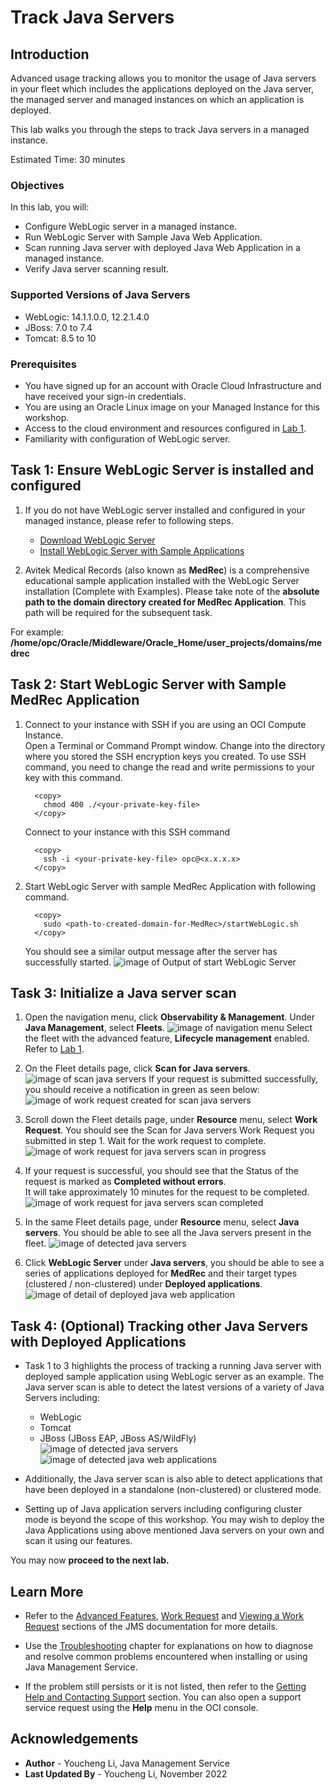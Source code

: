 # Track Java Servers

## Introduction

Advanced usage tracking allows you to monitor the usage of Java servers in your fleet which includes the applications deployed on the Java server, the managed server and managed instances on which an application is deployed. 

This lab walks you through the steps to track Java servers in a managed instance.

Estimated Time: 30 minutes

### Objectives

In this lab, you will:

* Configure WebLogic server in a managed instance.
* Run WebLogic Server with Sample Java Web Application.
* Scan running Java server with deployed Java Web Application in a managed instance.
* Verify Java server scanning result.

### Supported Versions of Java Servers
* WebLogic: 14.1.1.0.0, 12.2.1.4.0
* JBoss: 7.0 to 7.4
* Tomcat: 8.5 to 10

### Prerequisites

* You have signed up for an account with Oracle Cloud Infrastructure and have received your sign-in credentials.
* You are using an Oracle Linux image on your Managed Instance for this workshop.
* Access to the cloud environment and resources configured in [Lab 1](?lab=set-up-and-enable-advanced-features-on-java-management-service).
* Familiarity with configuration of WebLogic server.

## Task 1: Ensure WebLogic Server is installed and configured

1. If you do not have WebLogic server installed and configured in your managed instance, please refer to following steps.
    * [Download WebLogic Server](https://www.oracle.com/middleware/technologies/weblogic-server-installers-downloads.html)
    * [Install WebLogic Server with Sample Applications](https://docs.oracle.com/en/middleware/standalone/weblogic-server/14.1.1.0/intro/examples.html#GUID-F9F246B1-E186-46C7-846C-DA510295582F)

2. Avitek Medical Records (also known as **MedRec**) is a comprehensive educational sample application installed with the WebLogic Server installation (Complete with Examples). Please take note of the **absolute path to the domain directory created for MedRec Application**. This path will be required for the subsequent task.

  For example: **/home/opc/Oracle/Middleware/Oracle\_Home/user\_projects/domains/medrec**

## Task 2: Start WebLogic Server with Sample MedRec Application

1. Connect to your instance with SSH if you are using an OCI Compute Instance.  
    Open a Terminal or Command Prompt window. Change into the directory where you stored the SSH encryption keys you created. To use SSH command, you need to change the read and write permissions to your key with this command.
    ```
      <copy>
        chmod 400 ./<your-private-key-file>
      </copy>
      ```
    Connect to your instance with this SSH command
    ```
      <copy>
        ssh -i <your-private-key-file> opc@<x.x.x.x>
      </copy>
    ```
2. Start WebLogic Server with sample MedRec Application with following command.
    ```
      <copy>
        sudo <path-to-created-domain-for-MedRec>/startWebLogic.sh
      </copy>
    ``` 
    You should see a similar output message after the server has successfully started.
    ![image of Output of start WebLogic Server](images/start-weblogic-server.png)

## Task 3: Initialize a Java server scan

1. Open the navigation menu, click **Observability & Management**. Under **Java Management**, select **Fleets**.
    ![image of navigation menu](images/console-navigation-fleet.png)
    Select the fleet with the advanced feature, **Lifecycle management** enabled. Refer to  [Lab 1](?lab=set-up-and-enable-advanced-features-on-java-management-service).
    
2. On the Fleet details page, click **Scan for Java servers**.
    ![image of scan java servers](images/scan-java-servers.png)
    If your request is submitted successfully, you should receive a notification in green as seen below: 
    ![image of work request created for scan java servers](images/work-request-of-servers-scan-created.png)

3. Scroll down the Fleet details page, under **Resource** menu, select **Work Request**. You should see the Scan for Java servers Work Request you submitted in step 1. Wait for the work request to complete.
    ![image of work request for java servers scan in progress](images/work-request-of-servers-scan-in-progress.png)

4. If your request is successful, you should see that the Status of the request is marked as **Completed without errors**.  
It will take approximately 10 minutes for the request to be completed.
    ![image of work request for java servers scan completed](images/work-request-of-servers-scan-completed.png)
5. In the same Fleet details page, under **Resource** menu, select **Java servers**. You should be able to see all the Java servers present in the fleet.
    ![image of detected java servers](images/java-server-detected.png)

6. Click **WebLogic Server** under **Java servers**, you should be able to see a series of applications deployed for **MedRec** and their target types (clustered / non-clustered) under **Deployed applications**.
    ![image of detail of deployed java web application](images/sample-java-web-application-detected.png)

## Task 4: (Optional) Tracking other Java Servers with Deployed Applications
* Task 1 to 3 highlights the process of tracking a running Java server with deployed sample application using WebLogic server as an example. The Java server scan is able to detect the latest versions of a variety of Java Servers including:
    * WebLogic
    * Tomcat
    * JBoss (JBoss EAP, JBoss AS/WildFly)
    ![image of detected java servers](images/java-servers-other.png)
    ![image of detected java web applications](images/java-web-applications-other.png)
* Additionally, the Java server scan is also able to detect applications that have been deployed in a standalone (non-clustered) or clustered mode.

* Setting up of Java application servers including configuring cluster mode is beyond the scope of this workshop. You may wish to deploy the Java Applications using above mentioned Java servers on your own and scan it using our features.

You may now **proceed to the next lab.**
## Learn More
* Refer to the [Advanced Features](https://docs.oracle.com/en-us/iaas/jms/doc/advanced-features.html), [Work Request](https://docs.oracle.com/en-us/iaas/jms/doc/getting-started-java-management-service.html#GUID-47C63464-BC0C-4059-B552-ED9F33E77ED3) and [Viewing a Work Request](https://docs.oracle.com/en-us/iaas/jms/doc/fleet-views.html#GUID-F649F0E5-DD54-4DEC-A0F1-942FE3552C93) sections of the JMS documentation for more details.

* Use the [Troubleshooting](https://docs.oracle.com/en-us/iaas/jms/doc/troubleshooting.html#GUID-2D613C72-10F3-4905-A306-4F2673FB1CD3) chapter for explanations on how to diagnose and resolve common problems encountered when installing or using Java Management Service.

* If the problem still persists or it is not listed, then refer to the [Getting Help and Contacting Support](https://docs.oracle.com/en-us/iaas/Content/GSG/Tasks/contactingsupport.htm) section. You can also open a support service request using the **Help** menu in the OCI console.

## Acknowledgements

* **Author** - Youcheng Li, Java Management Service
* **Last Updated By** - Youcheng Li, November 2022

